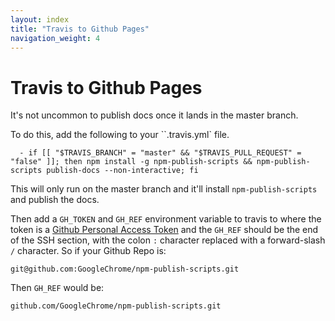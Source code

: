 ```yaml
---
layout: index
title: "Travis to Github Pages"
navigation_weight: 4
---
```


# Travis to Github Pages

It's not uncommon to publish docs once it
lands in the master branch.

To do this, add the following to your ``.travis.yml` file.

```
  - if [[ "$TRAVIS_BRANCH" = "master" && "$TRAVIS_PULL_REQUEST" = "false" ]]; then npm install -g npm-publish-scripts && npm-publish-scripts publish-docs --non-interactive; fi
```

This will only run on the master branch and it'll install `npm-publish-scripts` and publish the docs.

Then add a `GH_TOKEN` and `GH_REF` environment variable to travis to where the token is a [Github Personal Access Token](https://github.com/settings/tokens/new) and the `GH_REF` should be the end of the SSH section, with the colon `:` character replaced with a forward-slash `/` character. So if your Github Repo is:

```
git@github.com:GoogleChrome/npm-publish-scripts.git
```

Then `GH_REF` would be:

```
github.com/GoogleChrome/npm-publish-scripts.git
```
